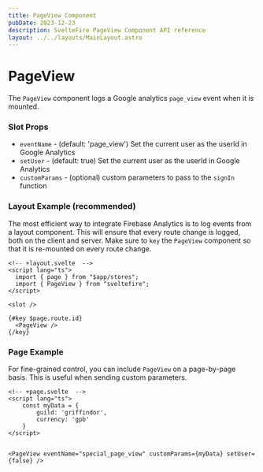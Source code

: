 ```yaml
---
title: PageView Component
pubDate: 2023-12-23
description: SvelteFire PageView Component API reference
layout: ../../layouts/MainLayout.astro
---
```


# PageView

The `PageView` component logs a Google analytics `page_view` event when it is mounted.

### Slot Props

- `eventName` - (default: 'page_view') Set the current user as the userId in Google Analytics
- `setUser` - (default: true) Set the current user as the userId in Google Analytics
- `customParams` - (optional) custom parameters to pass to the `signIn` function

### Layout Example (recommended)

The most efficient way to integrate Firebase Analytics is to log events from a layout component. This will ensure that every route change is logged, both on the client and server. Make sure to `key` the `PageView` component so that it is re-mounted on every route change.

```svelte
<!-- +layout.svelte  --> 
<script lang="ts">
  import { page } from "$app/stores";
  import { PageView } from "sveltefire";
</script>

<slot />

{#key $page.route.id}
  <PageView />
{/key}
```

### Page Example

For fine-grained control, you can include `PageView` on a page-by-page basis. This is useful when sending custom parameters.


```svelte
<!-- +page.svelte  --> 
<script lang="ts">
    const myData = {
        guild: 'griffindor',
        currency: 'gpb'
    }
</script>


<PageView eventName="special_page_view" customParams={myData} setUser={false} />
```